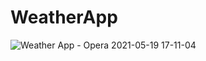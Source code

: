 # WeatherApp

![Weather App - Opera 2021-05-19 17-11-04](https://user-images.githubusercontent.com/59077389/118828455-f5646e80-b8c5-11eb-8cb2-0239e3b1e2e9.gif)

